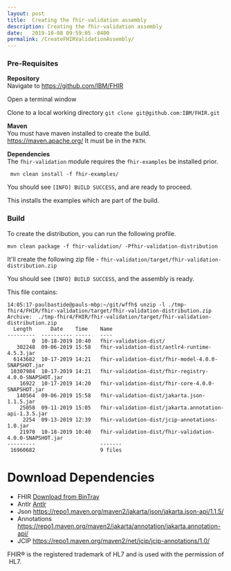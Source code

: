 ```yaml
---
layout: post
title:  Creating the fhir-validation assembly
description: Creating the fhir-validation assembly
date:   2019-10-08 09:59:05 -0400
permalink: /CreateFHIRValidationAssembly/
---
```


### Pre-Requisites

**Repository**  
Navigate to https://github.com/IBM/FHIR 

Open a terminal window 

Clone to a local working directory 
`git clone git@github.com:IBM/FHIR.git`

**Maven**  
You must have maven installed to create the build. https://maven.apache.org/ 
It must be in the `PATH`.

**Dependencies**  
The `fhir-validation` module requires the `fhir-examples` be installed prior. 

``` 
 mvn clean install -f fhir-examples/ 
 ```

You should see `[INFO] BUILD SUCCESS`, and are ready to proceed.

This installs the examples which are part of the build. 
 
### Build 
 To create the distribution, you can run the following profile. 
  
 ``` 
 mvn clean package -f fhir-validation/ -Pfhir-validation-distribution
 ```
 It'll create the following zip file - `fhir-validation/target/fhir-validation-distribution.zip` 

You should see `[INFO] BUILD SUCCESS`, and the assembly is ready.

This file contains: 
 

``` shell
14:05:17-paulbastide@pauls-mbp:~/git/wffh$ unzip -l ./tmp-fhir4/FHIR/fhir-validation/target/fhir-validation-distribution.zip
Archive:  ./tmp-fhir4/FHIR/fhir-validation/target/fhir-validation-distribution.zip
  Length      Date    Time    Name
---------  ---------- -----   ----
        0  10-18-2019 10:40   fhir-validation-dist/
   302248  09-06-2019 15:58   fhir-validation-dist/antlr4-runtime-4.5.3.jar
  6143682  10-17-2019 14:21   fhir-validation-dist/fhir-model-4.0.0-SNAPSHOT.jar
 10307984  10-17-2019 14:21   fhir-validation-dist/fhir-registry-4.0.0-SNAPSHOT.jar
    16922  10-17-2019 14:20   fhir-validation-dist/fhir-core-4.0.0-SNAPSHOT.jar
   140564  09-06-2019 15:58   fhir-validation-dist/jakarta.json-1.1.5.jar
    25058  09-11-2019 15:05   fhir-validation-dist/jakarta.annotation-api-1.3.5.jar
     2254  09-13-2019 12:39   fhir-validation-dist/jcip-annotations-1.0.jar
    21970  10-18-2019 10:40   fhir-validation-dist/fhir-validation-4.0.0-SNAPSHOT.jar
---------                     -------
 16960682                     9 files
```

# Download Dependencies
- FHIR [Download from BinTray](https://dl.bintray.com/ibm-watson-health/ibm-fhir-server-snapshots/com/ibm/fhir)
- Antlr [Antlr](https://repo1.maven.org/maven2/org/antlr/antlr4-runtime/4.5.3/)
- Json https://repo1.maven.org/maven2/jakarta/json/jakarta.json-api/1.1.5/
- Annotations https://repo1.maven.org/maven2/jakarta/annotation/jakarta.annotation-api/
- JCIP https://repo1.maven.org/maven2/net/jcip/jcip-annotations/1.0/
<p>
FHIR® is the registered trademark of HL7 and is used with the permission of HL7.
</p>
